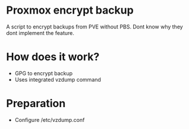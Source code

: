 # Proxmox encrypt backup
A script to encrypt backups from PVE without PBS. 
Dont know why they dont implement the feature. 

# How does it work?
- GPG to encrypt backup
- Uses integrated vzdump command

# Preparation
- Configure /etc/vzdump.conf 